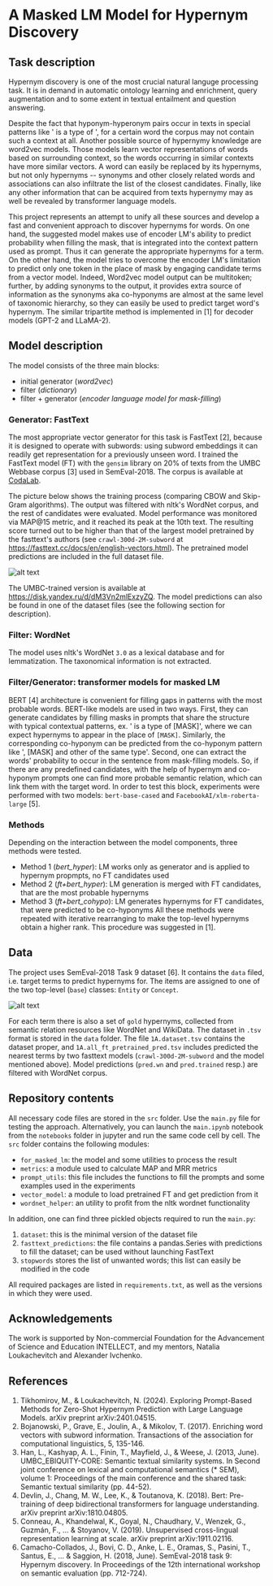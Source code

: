 # A Masked LM Model for Hypernym Discovery
## Task description
Hypernym discovery is one of the most crucial natural languge processing task. It is in demand in automatic ontology learning and enrichment, query augmentation and to some extent in textual entailment and question answering.

Despite the fact that hyponym-hyperonym pairs occur in texts in special patterns like '<target> is a type of <hypernym>', for a certain word the corpus may not contain such a context at all. Another possible source of hypernymy knowledge are word2vec models. Those models learn vector representations of words based on surrounding context, so the words occurring in similar contexts have more similar vectors. A word can easily be replaced by its hypernyms, but not only hypernyms -- synonyms and other closely related words and associations can also infiltrate the list of the closest candidates. Finally, like any other information that can be acquired from texts hypernymy may as well be revealed by transformer language models.

This project represents an attempt to unify all these sources and develop a fast and convenient approach to discover hypernyms for words. On one hand, the suggested model makes use of encoder LM's ability to predict probability when filling the mask, that is integrated into the context pattern used as prompt. Thus it can generate the appropriate hypernyms for a term. On the other hand, the model tries to overcome the encoder LM's limitation to predict only one token in the place of mask by engaging candidate terms from a vector model. Indeed, Word2vec model output can be multitoken; further, by adding synonyms to the output, it provides extra source of information as the synonyms aka co-hyponyms are almost at the same level of taxonomic hierarchy, so they can easily be used to predict target word's hypernym.
The similar tripartite method is implemented in [1] for decoder models (GPT-2 and LLaMA-2).

## Model description
The model consists of the three main blocks:
* initial generator (_word2vec_)
* filter (_dictionary_)
* filter + generator (_encoder language model for mask-filling_)
  
### Generator: FastText
The most appropriate vector generator for this task is FastText [2], because it is designed to operate with subwords: using subword embeddings it can readily get representation for a previously unseen word. I trained the FastText model (FT) with the `gensim` library on 20% of texts from the UMBC Webbase corpus [3] used in SemEval-2018. The corpus is available at [CodaLab](https://competitions.codalab.org/competitions/17119#learn_the_details-terms_and_conditions).

The picture below shows the training process (comparing CBOW and Skip-Gram algorithms). The output was filtered with nltk's WordNet corpus, and the rest of candidates were evaluated. Model performance was monitored via MAP@15 metric, and it reached its peak at the 10th text. The resulting score turned out to be higher than that of the largest model pretrained by the fasttext's authors (see `crawl-300d-2M-subword` at https://fasttext.cc/docs/en/english-vectors.html). The pretrained model predictions are included in the full dataset file.

![alt text](https://github.com/feudor2/hypernym_masked_discoverer/blob/main/data/fasttext_training.png?raw=true)

The UMBC-trained version is available at https://disk.yandex.ru/d/dM3Vn2mlExzyZQ. The model predictions can also be found in one of the dataset files (see the following section for description).

### Filter: WordNet
The model uses nltk's WordNet `3.0` as a lexical database and for lemmatization. The taxonomical information is not extracted.

### Filter/Generator: transformer models for masked LM
BERT [4] architecture is convenient for filling gaps in patterns with the most probable words. BERT-like models are used in two ways. First, they can generate candidates by filling masks in prompts that share the structure with typical contextual patterns, ex. '<target> is a type of [MASK]', where we can expect hypernyms to appear in the place of `[MASK]`. Similarly, the corresponding co-hyponym can be predicted from the co-hyponym pattern like '<target>, [MASK] and other of the same type'. Second, one can extract the words' probability to occur in the sentence from mask-filling models. So, if there are any predefined candidates, with the help of hypernym and co-hyponym prompts one can find more probable semantic relation, which can link them with the target word. In order to test this block, experiments were performed with two models: `bert-base-cased` and `FacebookAI/xlm-roberta-large` [5].

### Methods
Depending on the interaction between the model components, three methods were tested.
* Method 1 (_bert_hyper_): LM works only as generator and is applied to hypernym propmpts, no FT candidates used
* Method 2 (_ft+bert_hyper_): LM generation is merged with FT candidates, that are the most probable hypernyms
* Method 3 (_ft+bert_cohypo_): LM generates hypernyms for FT candidates, that were predicted to be co-hyponyms
All these methods were repeated with iterative rearranging to make the top-level hypernyms obtain a higher rank. This procedure was suggested in [1].

## Data
The project uses SemEval-2018 Task 9 dataset [6]. It contains the `data` filed, i.e. target terms to predict hypernyms for. The items are assigned to one of the two top-level (`base`) classes: `Entity` or `Concept`. 

![alt text](https://github.com/feudor2/hypernym_masked_discoverer/blob/main/data/concept-entity-ratio.png?raw=true)

For each term there is also a set of `gold` hypernyms, collected from semantic relation resources like WordNet and WikiData.
The dataset in `.tsv` format is stored in the `data` folder. The file `1A.dataset.tsv` contains the dataset proper, and `1A.all_ft_pretrained_pred.tsv` includes predicted the nearest terms by two fasttext models (`crawl-300d-2M-subword` and the model mentioned above). Model predictions (`pred.wn` and `pred.trained` resp.) are filtered with WordNet corpus.

## Repository contents
All necessary code files are stored in the `src` folder. Use the `main.py` file for testing the approach. Alternatively, you can launch the `main.ipynb` notebook from the `notebooks` folder in jupyter and run the same code cell by cell. The `src` folder contains the following modules:
* `for_masked_lm`: the model and some utilities to process the result
* `metrics`: a module used to calculate MAP and MRR metrics
* `prompt_utils`: this file includes the functions to fill the prompts and some examples used in the experiments
* `vector_model`: a module to load pretrained FT and get prediction from it
* `wordnet_helper`: an utility to profit from the nltk wordnet functionality
  
In addition, one can find three pickled objects required to run the `main.py`:
1. `dataset`: this is the minimal version of the dataset file
2. `fasttext_predictions`: the file contains a pandas.Series with predictions to fill the dataset; can be used without launching FastText
3. `stopwords` stores the list of unwanted words; this list can easily be modified in the code

All required packages are listed in `requirements.txt`, as well as the versions in which they were used. 

## Acknowledgements
The work is supported by Non-commercial Foundation for the Advancement of Science and Education INTELLECT, and my mentors, Natalia Loukachevitch and Alexander Ivchenko. 

## References
1. Tikhomirov, M., & Loukachevitch, N. (2024). Exploring Prompt-Based Methods for Zero-Shot Hypernym Prediction with Large Language Models. arXiv preprint arXiv:2401.04515.
2. Bojanowski, P., Grave, E., Joulin, A., & Mikolov, T. (2017). Enriching word vectors with subword information. Transactions of the association for computational linguistics, 5, 135-146.
3. Han, L., Kashyap, A. L., Finin, T., Mayfield, J., & Weese, J. (2013, June). UMBC_EBIQUITY-CORE: Semantic textual similarity systems. In Second joint conference on lexical and computational semantics (* SEM), volume 1: Proceedings of the main conference and the shared task: Semantic textual similarity (pp. 44-52).
4. Devlin, J., Chang, M. W., Lee, K., & Toutanova, K. (2018). Bert: Pre-training of deep bidirectional transformers for language understanding. arXiv preprint arXiv:1810.04805.
5. Conneau, A., Khandelwal, K., Goyal, N., Chaudhary, V., Wenzek, G., Guzmán, F., ... & Stoyanov, V. (2019). Unsupervised cross-lingual representation learning at scale. arXiv preprint arXiv:1911.02116.
6. Camacho-Collados, J., Bovi, C. D., Anke, L. E., Oramas, S., Pasini, T., Santus, E., ... & Saggion, H. (2018, June). SemEval-2018 task 9: Hypernym discovery. In Proceedings of the 12th international workshop on semantic evaluation (pp. 712-724).

